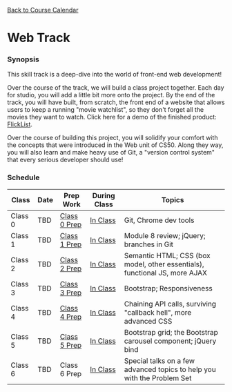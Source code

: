 [Back to Course Calendar](../..)

# Web Track

### Synopsis

This skill track is a deep-dive into the world of front-end web development!

Over the course of the track, we will build a class project together. Each day for studio, you will add a little bit more onto the project. By the end of the track, you will have built, from scratch, the front end of a website that allows users to keep a running "movie watchlist", so they don't forget all the movies they want to watch. Click here for a demo of the finished product: <a href="http://education.launchcode.org/flicklist" target="_blank"/>FlickList</a>.

Over the course of building this project, you will solidify your comfort with the concepts that were introduced in the Web unit of CS50. Along they way, you will also learn and make heavy use of Git, a "version control system" that every serious developer should use!

### Schedule

Class | Date | Prep Work | During Class | Topics
|------|----|----------|--------------|-------|
Class 0 | TBD | [Class 0 Prep](./materials/class0-prep) | [In Class](./materials/class0) | Git, Chrome dev tools | 
Class 1 | TBD | [Class 1 Prep](./materials/class1-prep) | [In Class](./materials/class1) | Module 8 review; jQuery; branches in Git | 
Class 2 | TBD | [Class 2 Prep](./materials/class2-prep) | [In Class](./materials.class2) | Semantic HTML; CSS (box model, other essentials), functional JS, more AJAX |
Class 3 | TBD | [Class 3 Prep](./materials/class3-prep) | [In Class](./materials/class3) | Bootstrap; Responsiveness | 
Class 4 | TBD | [Class 4 Prep](./materials/class4-prep) | [In Class](./materials/class4) | Chaining API calls, surviving "callback hell", more advanced CSS  |
Class 5 | TBD | [Class 5 Prep](./materials/class5-prep) | [In Class](./materials/class5) | Bootstrap grid; the Bootstrap carousel component; jQuery bind | 
Class 6 | TBD | Class 6 Prep | [In Class](./materials/class6) | Special talks on a few advanced topics to help you with the Problem Set |


